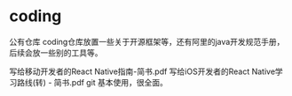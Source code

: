 # coding
公有仓库
coding仓库放置一些关于开源框架等，还有阿里的java开发规范手册，后续会放一些别的工具等。


写给移动开发者的React Native指南-简书.pdf
写给iOS开发者的React Native学习路线(转) - 简书.pdf
git 基本使用，很全面。
